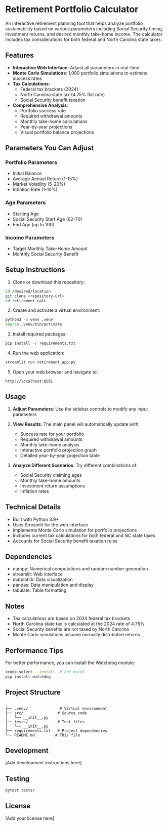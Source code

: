 # Retirement Portfolio Calculator

An interactive retirement planning tool that helps analyze portfolio sustainability based on various parameters including Social Security timing, investment returns, and desired monthly take-home income. The calculator includes tax considerations for both federal and North Carolina state taxes.

## Features

- **Interactive Web Interface**: Adjust all parameters in real-time
- **Monte Carlo Simulations**: 1,000 portfolio simulations to estimate success rates
- **Tax Calculations**:
  - Federal tax brackets (2024)
  - North Carolina state tax (4.75% flat rate)
  - Social Security benefit taxation
- **Comprehensive Analysis**:
  - Portfolio success rate
  - Required withdrawal amounts
  - Monthly take-home calculations
  - Year-by-year projections
  - Visual portfolio balance projections

## Parameters You Can Adjust

### Portfolio Parameters
- Initial Balance
- Average Annual Return (1-15%)
- Market Volatility (5-20%)
- Inflation Rate (1-10%)

### Age Parameters
- Starting Age
- Social Security Start Age (62-70)
- End Age (up to 100)

### Income Parameters
- Target Monthly Take-Home Amount
- Monthly Social Security Benefit

## Setup Instructions

1. Clone or download this repository:
```bash
cd /desired/location
git clone <repository-url>
cd retirement-calc
```

2. Create and activate a virtual environment:
```bash
python3 -m venv .venv
source .venv/bin/activate
```

3. Install required packages:
```bash
pip install -r requirements.txt
```

4. Run the web application:
```bash
streamlit run retirement_app.py
```

5. Open your web browser and navigate to:
```
http://localhost:8501
```

## Usage

1. **Adjust Parameters**: Use the sidebar controls to modify any input parameters
2. **View Results**: The main panel will automatically update with:
   - Success rate for your portfolio
   - Required withdrawal amounts
   - Monthly take-home analysis
   - Interactive portfolio projection graph
   - Detailed year-by-year projection table

3. **Analyze Different Scenarios**: Try different combinations of:
   - Social Security claiming ages
   - Monthly take-home amounts
   - Investment return assumptions
   - Inflation rates

## Technical Details

- Built with Python 3.9+
- Uses Streamlit for the web interface
- Implements Monte Carlo simulation for portfolio projections
- Includes current tax calculations for both federal and NC state taxes
- Accounts for Social Security benefit taxation rules

## Dependencies

- numpy: Numerical computations and random number generation
- streamlit: Web interface
- matplotlib: Data visualization
- pandas: Data manipulation and display
- tabulate: Table formatting

## Notes

- Tax calculations are based on 2024 federal tax brackets
- North Carolina state tax is calculated at the 2024 rate of 4.75%
- Social Security benefits are not taxed by North Carolina
- Monte Carlo simulations assume normally distributed returns

## Performance Tips

For better performance, you can install the Watchdog module:
```bash
xcode-select --install  # For macOS
pip install watchdog
```

## Project Structure
```
.
├── .venv/              # Virtual environment
├── src/               # Source code
│   └── __init__.py
├── tests/             # Test files
│   └── __init__.py
├── requirements.txt   # Project dependencies
└── README.md         # This file
```

## Development
[Add development instructions here]

## Testing
```bash
pytest tests/
```

## License
[Add your license here] 